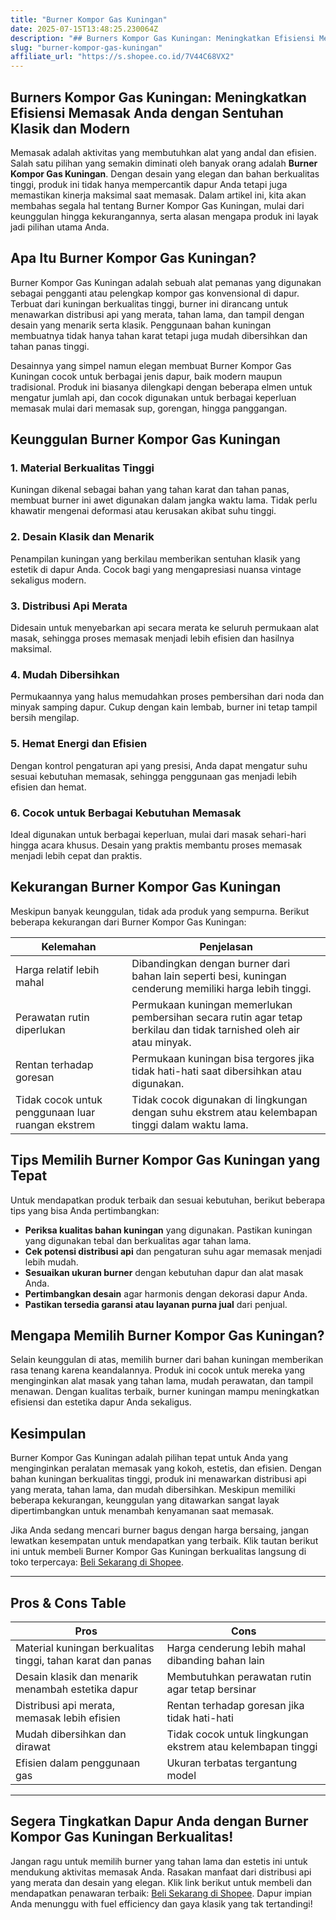 ```yaml
---
title: "Burner Kompor Gas Kuningan"
date: 2025-07-15T13:48:25.230064Z
description: "## Burners Kompor Gas Kuningan: Meningkatkan Efisiensi Memasak Anda dengan Sentuhan Klasik dan Modern..."
slug: "burner-kompor-gas-kuningan"
affiliate_url: "https://s.shopee.co.id/7V44C68VX2"
---
```

## Burners Kompor Gas Kuningan: Meningkatkan Efisiensi Memasak Anda dengan Sentuhan Klasik dan Modern

Memasak adalah aktivitas yang membutuhkan alat yang andal dan efisien. Salah satu pilihan yang semakin diminati oleh banyak orang adalah **Burner Kompor Gas Kuningan**. Dengan desain yang elegan dan bahan berkualitas tinggi, produk ini tidak hanya mempercantik dapur Anda tetapi juga memastikan kinerja maksimal saat memasak. Dalam artikel ini, kita akan membahas segala hal tentang Burner Kompor Gas Kuningan, mulai dari keunggulan hingga kekurangannya, serta alasan mengapa produk ini layak jadi pilihan utama Anda.

## Apa Itu Burner Kompor Gas Kuningan?

Burner Kompor Gas Kuningan adalah sebuah alat pemanas yang digunakan sebagai pengganti atau pelengkap kompor gas konvensional di dapur. Terbuat dari kuningan berkualitas tinggi, burner ini dirancang untuk menawarkan distribusi api yang merata, tahan lama, dan tampil dengan desain yang menarik serta klasik. Penggunaan bahan kuningan membuatnya tidak hanya tahan karat tetapi juga mudah dibersihkan dan tahan panas tinggi.

Desainnya yang simpel namun elegan membuat Burner Kompor Gas Kuningan cocok untuk berbagai jenis dapur, baik modern maupun tradisional. Produk ini biasanya dilengkapi dengan beberapa elmen untuk mengatur jumlah api, dan cocok digunakan untuk berbagai keperluan memasak mulai dari memasak sup, gorengan, hingga panggangan.

## Keunggulan Burner Kompor Gas Kuningan

### 1. Material Berkualitas Tinggi
Kuningan dikenal sebagai bahan yang tahan karat dan tahan panas, membuat burner ini awet digunakan dalam jangka waktu lama. Tidak perlu khawatir mengenai deformasi atau kerusakan akibat suhu tinggi.

### 2. Desain Klasik dan Menarik
Penampilan kuningan yang berkilau memberikan sentuhan klasik yang estetik di dapur Anda. Cocok bagi yang mengapresiasi nuansa vintage sekaligus modern.

### 3. Distribusi Api Merata
Didesain untuk menyebarkan api secara merata ke seluruh permukaan alat masak, sehingga proses memasak menjadi lebih efisien dan hasilnya maksimal.

### 4. Mudah Dibersihkan
Permukaannya yang halus memudahkan proses pembersihan dari noda dan minyak samping dapur. Cukup dengan kain lembab, burner ini tetap tampil bersih mengilap.

### 5. Hemat Energi dan Efisien
Dengan kontrol pengaturan api yang presisi, Anda dapat mengatur suhu sesuai kebutuhan memasak, sehingga penggunaan gas menjadi lebih efisien dan hemat.

### 6. Cocok untuk Berbagai Kebutuhan Memasak
Ideal digunakan untuk berbagai keperluan, mulai dari masak sehari-hari hingga acara khusus. Desain yang praktis membantu proses memasak menjadi lebih cepat dan praktis.

## Kekurangan Burner Kompor Gas Kuningan

Meskipun banyak keunggulan, tidak ada produk yang sempurna. Berikut beberapa kekurangan dari Burner Kompor Gas Kuningan:

| Kelemahan | Penjelasan |
|------------|------------|
| Harga relatif lebih mahal | Dibandingkan dengan burner dari bahan lain seperti besi, kuningan cenderung memiliki harga lebih tinggi. |
| Perawatan rutin diperlukan | Permukaan kuningan memerlukan pembersihan secara rutin agar tetap berkilau dan tidak tarnished oleh air atau minyak. |
| Rentan terhadap goresan | Permukaan kuningan bisa tergores jika tidak hati-hati saat dibersihkan atau digunakan. |
| Tidak cocok untuk penggunaan luar ruangan ekstrem | Tidak cocok digunakan di lingkungan dengan suhu ekstrem atau kelembapan tinggi dalam waktu lama. |

## Tips Memilih Burner Kompor Gas Kuningan yang Tepat

Untuk mendapatkan produk terbaik dan sesuai kebutuhan, berikut beberapa tips yang bisa Anda pertimbangkan:

- **Periksa kualitas bahan kuningan** yang digunakan. Pastikan kuningan yang digunakan tebal dan berkualitas agar tahan lama.
- **Cek potensi distribusi api** dan pengaturan suhu agar memasak menjadi lebih mudah.
- **Sesuaikan ukuran burner** dengan kebutuhan dapur dan alat masak Anda.
- **Pertimbangkan desain** agar harmonis dengan dekorasi dapur Anda.
- **Pastikan tersedia garansi atau layanan purna jual** dari penjual.

## Mengapa Memilih Burner Kompor Gas Kuningan?

Selain keunggulan di atas, memilih burner dari bahan kuningan memberikan rasa tenang karena keandalannya. Produk ini cocok untuk mereka yang menginginkan alat masak yang tahan lama, mudah perawatan, dan tampil menawan. Dengan kualitas terbaik, burner kuningan mampu meningkatkan efisiensi dan estetika dapur Anda sekaligus.

## Kesimpulan

Burner Kompor Gas Kuningan adalah pilihan tepat untuk Anda yang menginginkan peralatan memasak yang kokoh, estetis, dan efisien. Dengan bahan kuningan berkualitas tinggi, produk ini menawarkan distribusi api yang merata, tahan lama, dan mudah dibersihkan. Meskipun memiliki beberapa kekurangan, keunggulan yang ditawarkan sangat layak dipertimbangkan untuk menambah kenyamanan saat memasak.

Jika Anda sedang mencari burner bagus dengan harga bersaing, jangan lewatkan kesempatan untuk mendapatkan yang terbaik. Klik tautan berikut ini untuk membeli Burner Kompor Gas Kuningan berkualitas langsung di toko terpercaya: [Beli Sekarang di Shopee](https://s.shopee.co.id/7V44C68VX2).

---

## Pros & Cons Table

| **Pros** | **Cons** |
|------------|------------|
| Material kuningan berkualitas tinggi, tahan karat dan panas | Harga cenderung lebih mahal dibanding bahan lain |
| Desain klasik dan menarik menambah estetika dapur | Membutuhkan perawatan rutin agar tetap bersinar |
| Distribusi api merata, memasak lebih efisien | Rentan terhadap goresan jika tidak hati-hati |
| Mudah dibersihkan dan dirawat | Tidak cocok untuk lingkungan ekstrem atau kelembapan tinggi |
| Efisien dalam penggunaan gas | Ukuran terbatas tergantung model |

---

## Segera Tingkatkan Dapur Anda dengan Burner Kompor Gas Kuningan Berkualitas!

Jangan ragu untuk memilih burner yang tahan lama dan estetis ini untuk mendukung aktivitas memasak Anda. Rasakan manfaat dari distribusi api yang merata dan desain yang elegan. Klik link berikut untuk membeli dan mendapatkan penawaran terbaik: [Beli Sekarang di Shopee](https://s.shopee.co.id/7V44C68VX2). Dapur impian Anda menunggu with fuel efficiency dan gaya klasik yang tak tertandingi!